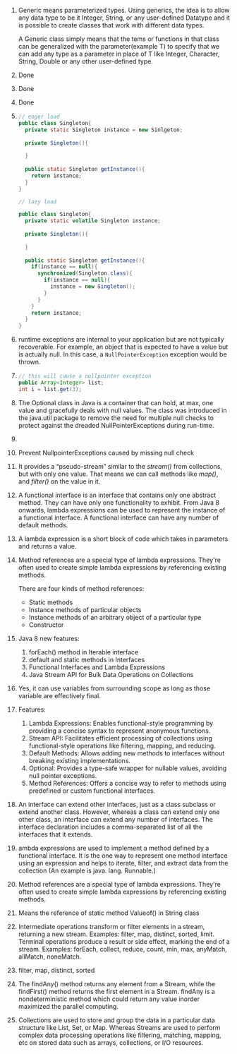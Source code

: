 1. Generic means parameterized types. Using generics, the idea is to allow any data type to be it Integer, String, or any user-defined Datatype and it is possible to create classes that work with different data types.

   A Generic class simply means that the tems or functions in that class can be generalized with the parameter(example T) to specify that we can add any type as a parameter in place of T like Integer, Character, String, Double or any other user-defined type.

2. Done

3. Done

4. Done

5. ```java
   // eager load
   public class Singleton{
     private static Singleton instance = new Sinlgeton;
     
     private Singleton(){
       
     }
     
     public static Singleton getInstance(){
       return instance;
     }
   }
   
   // lazy load
   
   public class Singleton{
     private static volatile Singleton instance;
     
     private Singleton(){
       
     }
     
     public static Singleton getInstance(){
       if(instance == null){
         synchronized(Singleton.class){
           if(instance == null){
             instance = new Singleton();
           }
         }
       }
       return instance;
     }
   }
   ```

6. runtime exceptions are internal to your application but are not typically recoverable. For example, an object that is expected to have a value but is actually null. In this case, a `NullPointerException` exception would be thrown.

7. ```java
   // this will cause a nullpointer exception
   public Array<Integer> list;
   int i = list.get(3);
   ```

8. The Optional class in Java is a container that can hold, at max, one value and gracefully deals with null values. The class was introduced in the java.util package to remove the need for multiple null checks to protect against the dreaded NullPointerExceptions during run-time.

9.  

   1.  Prevent NullpointerExceptions caused by missing null check
   2. It provides a “pseudo-stream” similar to the *stream()* from collections, but with only one value. That means we can call methods like *map()*, and *filter()* on the value in it. 

10. A functional interface is an interface that contains only one abstract method. They can have only one functionality to exhibit. From Java 8 onwards, lambda expressions can be used to represent the instance of a functional interface. A functional interface can have any number of default methods.

11. A lambda expression is a short block of code which takes in parameters and returns a value. 

12. Method references are a special type of lambda expressions. They're often used to create simple lambda expressions by referencing existing methods.

    There are four kinds of method references:

    - Static methods
    - Instance methods of particular objects
    - Instance methods of an arbitrary object of a particular type
    - Constructor

13. Java 8 new features:

    1. forEach() method in Iterable interface
    2. default and static methods in Interfaces
    3. Functional Interfaces and Lambda Expressions
    4. Java Stream API for Bulk Data Operations on Collections

14. Yes, it can use variables from surrounding scope as long as those variable are effectively final.

15. Features:

    1. Lambda Expressions: Enables functional-style programming by providing a concise syntax to represent anonymous functions.
    2. Stream API: Facilitates efficient processing of collections using functional-style operations like filtering, mapping, and reducing.
    3. Default Methods: Allows adding new methods to interfaces without breaking existing implementations.
    4. Optional: Provides a type-safe wrapper for nullable values, avoiding null pointer exceptions.
    5. Method References: Offers a concise way to refer to methods using predefined or custom functional interfaces.

16. An interface can extend other interfaces, just as a class subclass or extend another class. However, whereas a class can extend only one other class, an interface can extend any number of interfaces. The interface declaration includes a comma-separated list of all the interfaces that it extends.

17. ambda expressions are used to implement a method defined by a functional interface. It is the one way to represent one method interface using an expression and helps to iterate, filter, and extract data from the collection (An example is java. lang. Runnable.)

18. Method references are a special type of lambda expressions. They're often used to create simple lambda expressions by referencing existing methods.

19. Means the reference of static method Valueof() in String class

20. Intermediate operations transform or filter elements in a stream, returning a new stream. Examples: filter, map, distinct, sorted, limit. Terminal operations produce a result or side effect, marking the end of a stream. Examples: forEach, collect, reduce, count, min, max, anyMatch, allMatch, noneMatch.

21. filter, map, distinct, sorted

22. The findAny() method returns any element from a Stream, while the findFirst() method returns the first element in a Stream. findAny is a nondeterministic method which could return any value inorder maximized the parallel computing.

23. Collections are used to store and group the data in a particular data structure like List, Set, or Map. Whereas Streams are used to perform complex data processing operations like filtering, matching, mapping, etc on stored data such as arrays, collections, or I/O resources. 